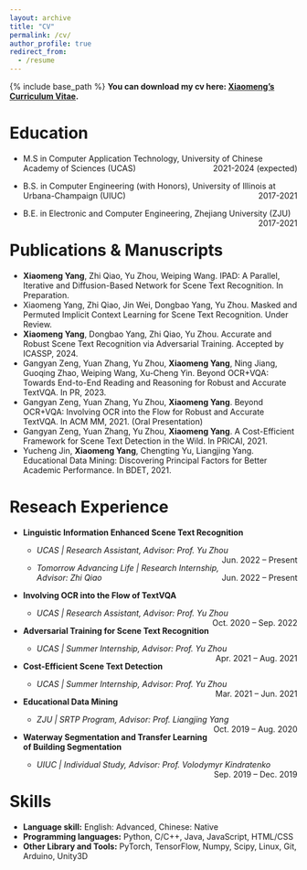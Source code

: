 ```yaml
---
layout: archive
title: "CV"
permalink: /cv/
author_profile: true
redirect_from:
  - /resume
---
```


{% include base_path %}
**You can download my cv here: [Xiaomeng’s Curriculum Vitae](http://Xiaomeng-Yang.github.io/files/Curriculum_Vitae.pdf).**

Education
======
* <p style="text-align:left;">M.S in Computer Application Technology, University of Chinese Academy of Sciences (UCAS)<span style="float:right;">2021-2024 (expected)</span></p>
* <p style="text-align:left;">B.S. in Computer Engineering (with Honors), University of Illinois at Urbana-Champaign (UIUC)<span style="float:right;">2017-2021</span></p>
* <p style="text-align:left;">B.E. in Electronic and Computer Engineering, Zhejiang University (ZJU)<span style="float:right;">2017-2021</span></p>

Publications & Manuscripts
======
* **Xiaomeng Yang**, Zhi Qiao, Yu Zhou, Weiping Wang. IPAD: A Parallel, Iterative and Diffusion-Based Network for Scene Text Recognition. In Preparation.
* Xiaomeng Yang, Zhi Qiao, Jin Wei, Dongbao Yang, Yu Zhou. Masked and Permuted Implicit Context Learning for Scene Text Recognition. Under Review.
* **Xiaomeng Yang**, Dongbao Yang, Zhi Qiao, Yu Zhou. Accurate and Robust Scene Text Recognition via Adversarial Training. Accepted by ICASSP, 2024.
* Gangyan Zeng, Yuan Zhang, Yu Zhou, **Xiaomeng Yang**, Ning Jiang, Guoqing Zhao, Weiping Wang, Xu-Cheng Yin. Beyond OCR+VQA: Towards End-to-End Reading and Reasoning for Robust and Accurate TextVQA. In PR, 2023.
* Gangyan Zeng, Yuan Zhang, Yu Zhou, **Xiaomeng Yang**. Beyond OCR+VQA: Involving OCR into the Flow for Robust and Accurate TextVQA. In ACM MM, 2021. (Oral Presentation)
* Gangyan Zeng, Yuan Zhang, Yu Zhou, **Xiaomeng Yang**. A Cost-Efficient Framework for Scene Text Detection in the Wild. In PRICAI, 2021.
* Yucheng Jin, **Xiaomeng Yang**, Chengting Yu, Liangjing Yang. Educational Data Mining: Discovering Principal Factors for Better Academic Performance. In BDET, 2021.

Reseach Experience
======
* **Linguistic Information Enhanced Scene Text Recognition**
  * <p style="text-align:left;"><em>UCAS | Research Assistant, Advisor: Prof. Yu Zhou</em><span style="float:right;">Jun. 2022 – Present</span></p>
  * <p style="text-align:left;"><em>Tomorrow Advancing Life | Research Internship, Advisor: Zhi Qiao</em><span style="float:right;">Jun. 2022 – Present</span></p>

* **Involving OCR into the Flow of TextVQA**
  * <p style="text-align:left;"><em>UCAS | Research Assistant, Advisor: Prof. Yu Zhou</em><span style="float:right;">Oct. 2020 – Sep. 2022</span></p>

* **Adversarial Training for Scene Text Recognition**
  * <p style="text-align:left;"><em>UCAS | Summer Internship, Advisor: Prof. Yu Zhou</em><span style="float:right;">Apr. 2021 – Aug. 2021</span></p>

* **Cost-Efficient Scene Text Detection**
  * <p style="text-align:left;"><em>UCAS | Summer Internship, Advisor: Prof. Yu Zhou</em><span style="float:right;">Mar. 2021 – Jun. 2021</span></p>

* **Educational Data Mining**
  * <p style="text-align:left;"><em>ZJU | SRTP Program, Advisor: Prof. Liangjing Yang</em><span style="float:right;">Oct. 2019 – Aug. 2020</span></p>

* **Waterway Segmentation and Transfer Learning of Building Segmentation**
  * <p style="text-align:left;"><em>UIUC | Individual Study, Advisor: Prof. Volodymyr Kindratenko</em><span style="float:right;">Sep. 2019 – Dec. 2019</span></p>

Skills
======
* **Language skill:** English: Advanced, Chinese: Native
* **Programming languages:** Python, C/C++, Java, JavaScript, HTML/CSS
* **Other Library and Tools:** PyTorch, TensorFlow, Numpy, Scipy, Linux, Git, Arduino, Unity3D

